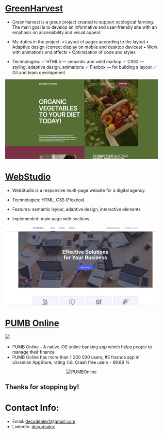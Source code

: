 

# [ GreenHarvest]( https://github.com/Veronicaon/GreenHarvest-project-group-13) 


* GreenHarvest is a group project created to support ecological farming.  The main goal is to develop an informative and user-friendly site with an emphasis on accessibility and visual appeal.

 * My duties in the project:
  • Layout of pages according to the layout
  • Adaptive design (correct display on mobile and desktop devices)
  • Work with animations and effects 
  • Optimization of code and styles

 * Technologies:
 ✅ HTML5 — semantic and valid markup
 ✅ CSS3 — styling, adaptive design, animations
 ✅ Flexbox — for building a layout
 ✅ Git and team development

![GreenHarvest-project](images//image1.png)


# [WebStudio](https://veronicaon.github.io/goit-markup-hw-06/) 


* WebStudio is a responsive multi-page website for a digital agency.

 *  Technologies: HTML, CSS (Flexbox)
 *  Features: semantic layout, adaptive design, interactive elements
 *  Implemented: main page with sections,

![GreenHarvest-project](images//image2.png)

# [PUMB Online](https://apps.apple.com/ua/app/пумб-online/id1373626840) 
<p align="left"> <a href="https://apps.apple.com/ua/app/пумб-online/id1373626840" download><img src="https://user-images.githubusercontent.com/33416429/180564545-32e7e42c-7ded-4f52-81d6-9989b16cc4a3.png" width="170" ></a>
</p>

* PUMB Online - A native iOS online banking app which helps people to manage their finance
* PUMB Online has more than 1 000 000 users, #5 finance app in Ukrainian AppStore, rating 4.8. Crash free users - 99.89 %

<p align="center">
<img src="https://user-images.githubusercontent.com/33416429/93138739-516e5780-f694-11ea-8578-3f16db1bc263.png" width="930" title="PUMBOnline">



## Thanks for stopping by!

# Contact Info:

- Email: decodealex1@gmail.com
- LinkedIn: [decodealex](https://www.linkedin.com/in/decodealex/)
